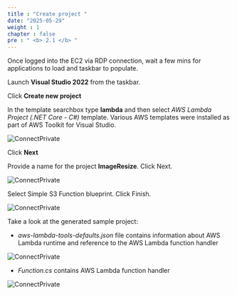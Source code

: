 ```yaml
---
title : "Create project "
date: "2025-05-29"
weight : 1
chapter : false
pre : " <b> 2.1 </b> "
---
```



Once logged into the EC2 via RDP connection, wait a few mins for applications to load and taskbar to populate.

Launch **Visual Studio 2022** from the taskbar.

Click **Create new project**

In the template searchbox type **lambda** and then select *AWS Lambda Project (.NET Core - C#)* template. Various AWS templates were installed as part of AWS Toolkit for Visual Studio.

![ConnectPrivate](../../images/2-Severless-compute/2.1.png)

Click **Next**

Provide a name for the project **ImageResize**. Click Next.

![ConnectPrivate](../../images/2-Severless-compute/2.2.png) 

Select Simple S3 Function blueprint. Click Finish.

![ConnectPrivate](../../images/2-Severless-compute/2.3.png)

Take a look at the generated sample project:

- *aws-lambda-tools-defaults.json* file contains information about AWS Lambda runtime and reference to the AWS Lambda function handler
  
![ConnectPrivate](../../images/2-Severless-compute/2.4.png)

- *Function.cs* contains AWS Lambda function handler

![ConnectPrivate](../../images/2-Severless-compute/2.5.png)